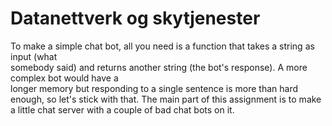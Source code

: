 # Datanettverk og skytjenester

To  make  a  simple  chat  bot,  all  you  need  is  a  function  that  takes  a  string  as  input  (what  
somebody  said)  and  returns  another  string  (the  bot's  response).  A  more  complex  bot  would  have  a  
longer memory but responding to a single sentence is more than hard enough, so let's stick with that. 
The main part of this assignment is to make a little chat server with a couple of bad chat bots on it.
